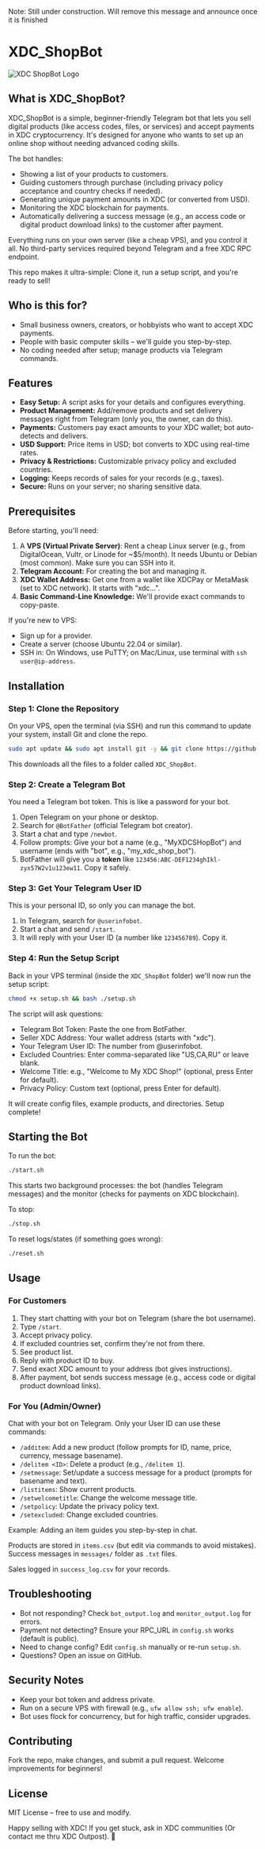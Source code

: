 Note: Still under construction. Will remove this message and announce once it is finished

# XDC_ShopBot

![XDC ShopBot Logo](XDC_ShopBot.jpg)

## What is XDC_ShopBot?

XDC_ShopBot is a simple, beginner-friendly Telegram bot that lets you sell digital products (like access codes, files, or services) and accept payments in XDC cryptocurrency. It's designed for anyone who wants to set up an online shop without needing advanced coding skills. 

The bot handles:
- Showing a list of your products to customers.
- Guiding customers through purchase (including privacy policy acceptance and country checks if needed).
- Generating unique payment amounts in XDC (or converted from USD).
- Monitoring the XDC blockchain for payments.
- Automatically delivering a success message (e.g., an access code or digital product download links) to the customer after payment.

Everything runs on your own server (like a cheap VPS), and you control it all. No third-party services required beyond Telegram and a free XDC RPC endpoint.

This repo makes it ultra-simple: Clone it, run a setup script, and you're ready to sell!

## Who is this for?
- Small business owners, creators, or hobbyists who want to accept XDC payments.
- People with basic computer skills – we'll guide you step-by-step.
- No coding needed after setup; manage products via Telegram commands.

## Features
- **Easy Setup:** A script asks for your details and configures everything.
- **Product Management:** Add/remove products and set delivery messages right from Telegram (only you, the owner, can do this).
- **Payments:** Customers pay exact amounts to your XDC wallet; bot auto-detects and delivers.
- **USD Support:** Price items in USD; bot converts to XDC using real-time rates.
- **Privacy & Restrictions:** Customizable privacy policy and excluded countries.
- **Logging:** Keeps records of sales for your records (e.g., taxes).
- **Secure:** Runs on your server; no sharing sensitive data.

## Prerequisites
Before starting, you'll need:
1. A **VPS (Virtual Private Server)**: Rent a cheap Linux server (e.g., from DigitalOcean, Vultr, or Linode for ~$5/month). It needs Ubuntu or Debian (most common). Make sure you can SSH into it.
2. **Telegram Account:** For creating the bot and managing it.
3. **XDC Wallet Address:** Get one from a wallet like XDCPay or MetaMask (set to XDC network). It starts with "xdc...".
4. **Basic Command-Line Knowledge:** We'll provide exact commands to copy-paste.

If you're new to VPS:
- Sign up for a provider.
- Create a server (choose Ubuntu 22.04 or similar).
- SSH in: On Windows, use PuTTY; on Mac/Linux, use terminal with `ssh user@ip-address`.

## Installation

### Step 1: Clone the Repository
On your VPS, open the terminal (via SSH) and run this command to update your system, install Git and clone the repo.

```bash
sudo apt update && sudo apt install git -y && git clone https://github.com/s4njk4n/XDC_ShopBot.git && cd XDC_ShopBot
```

This downloads all the files to a folder called `XDC_ShopBot`.

### Step 2: Create a Telegram Bot
You need a Telegram bot token. This is like a password for your bot.

1. Open Telegram on your phone or desktop.
2. Search for `@BotFather` (official Telegram bot creator).
3. Start a chat and type `/newbot`.
4. Follow prompts: Give your bot a name (e.g., "MyXDCSHopBot") and username (ends with "bot", e.g., "my_xdc_shop_bot").
5. BotFather will give you a **token** like `123456:ABC-DEF1234ghIkl-zyx57W2v1u123ew11`. Copy it safely.

### Step 3: Get Your Telegram User ID
This is your personal ID, so only you can manage the bot.

1. In Telegram, search for `@userinfobot`.
2. Start a chat and send `/start`.
3. It will reply with your User ID (a number like `123456789`). Copy it.

### Step 4: Run the Setup Script
Back in your VPS terminal (inside the `XDC_ShopBot` folder) we'll now run the setup script:

```bash
chmod +x setup.sh && bash ./setup.sh
```

The script will ask questions:
- Telegram Bot Token: Paste the one from BotFather.
- Seller XDC Address: Your wallet address (starts with "xdc").
- Your Telegram User ID: The number from @userinfobot.
- Excluded Countries: Enter comma-separated like "US,CA,RU" or leave blank.
- Welcome Title: e.g., "Welcome to My XDC Shop!" (optional, press Enter for default).
- Privacy Policy: Custom text (optional, press Enter for default).

It will create config files, example products, and directories. Setup complete!

## Starting the Bot
To run the bot:

```bash
./start.sh
```

This starts two background processes: the bot (handles Telegram messages) and the monitor (checks for payments on XDC blockchain).

To stop:

```bash
./stop.sh
```

To reset logs/states (if something goes wrong):

```bash
./reset.sh
```

## Usage

### For Customers
1. They start chatting with your bot on Telegram (share the bot username).
2. Type `/start`.
3. Accept privacy policy.
4. If excluded countries set, confirm they're not from there.
5. See product list.
6. Reply with product ID to buy.
7. Send exact XDC amount to your address (bot gives instructions).
8. After payment, bot sends success message (e.g., access code or digital product download links).

### For You (Admin/Owner)
Chat with your bot on Telegram. Only your User ID can use these commands:

- `/additem`: Add a new product (follow prompts for ID, name, price, currency, message basename).
- `/delitem <ID>`: Delete a product (e.g., `/delitem 1`).
- `/setmessage`: Set/update a success message for a product (prompts for basename and text).
- `/listitems`: Show current products.
- `/setwelcometitle`: Change the welcome message title.
- `/setpolicy`: Update the privacy policy text.
- `/setexcluded`: Change excluded countries.

Example: Adding an item guides you step-by-step in chat.

Products are stored in `items.csv` (but edit via commands to avoid mistakes). Success messages in `messages/` folder as `.txt` files.

Sales logged in `success_log.csv` for your records.

## Troubleshooting
- Bot not responding? Check `bot_output.log` and `monitor_output.log` for errors.
- Payment not detecting? Ensure your RPC_URL in `config.sh` works (default is public).
- Need to change config? Edit `config.sh` manually or re-run `setup.sh`.
- Questions? Open an issue on GitHub.

## Security Notes
- Keep your bot token and address private.
- Run on a secure VPS with firewall (e.g., `ufw allow ssh; ufw enable`).
- Bot uses flock for concurrency, but for high traffic, consider upgrades.

## Contributing
Fork the repo, make changes, and submit a pull request. Welcome improvements for beginners!

## License
MIT License – free to use and modify.

Happy selling with XDC! If you get stuck, ask in XDC communities (Or contact me thru XDC Outpost). 🚀
